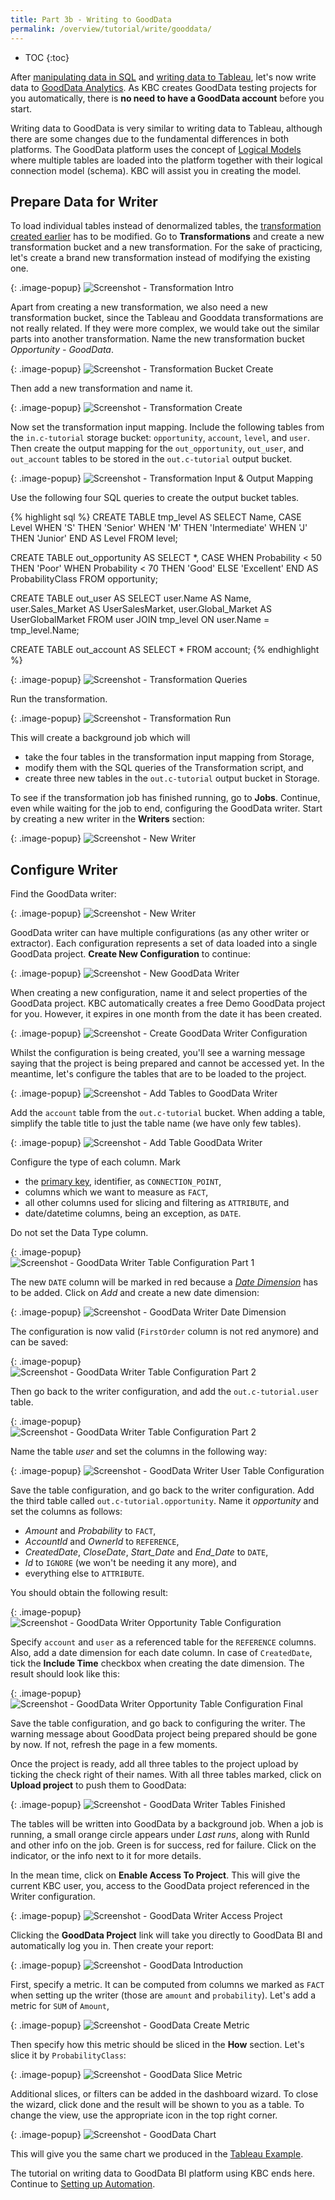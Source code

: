```yaml
---
title: Part 3b - Writing to GoodData
permalink: /overview/tutorial/write/gooddata/
---
```


* TOC
{:toc}

After [manipulating data in SQL](/overview/tutorial/manipulate/) 
and [writing data to Tableau](/overview/tutorial/write/), 
let's now write data to [GoodData Analytics](http://www.gooddata.com/). 
As KBC creates GoodData testing projects for you automatically, 
there is **no need to have a GoodData account** before you start.

Writing data to GoodData is very similar to writing data to Tableau, although 
there are some changes due to the fundamental differences in both platforms.
The GoodData platform uses the concept of 
[Logical Models](https://help.gooddata.com/display/doc/Tutorial+-+Creating+Your+First+Data+Model)
where multiple tables are loaded into the platform together with their logical connection model (schema).
KBC will assist you in creating the model.

## Prepare Data for Writer

To load individual tables instead of denormalized tables, the [transformation created earlier](/overview/tutorial/manipulate/)
has to be modified. Go to **Transformations** and create a new transformation bucket and a new transformation. 
For the sake of practicing, let's create a brand new transformation instead of modifying the existing one.

{: .image-popup}
![Screenshot - Transformation Intro](/overview/tutorial/write/gooddata-transformation-intro.png)

Apart from creating a new transformation, we also need a new transformation bucket, since the
Tableau and Gooddata transformations are not really related. If they were more complex, we would take out the
similar parts into another transformation. Name the new transformation bucket *Opportunity - GoodData*.

{: .image-popup}
![Screenshot - Transformation Bucket Create](/overview/tutorial/write/gooddata-transformation-create-1.png)

Then add a new transformation and name it.

{: .image-popup}
![Screenshot - Transformation Create](/overview/tutorial/write/gooddata-transformation-create-2.png)

Now set the transformation input mapping. Include the following tables from the `in.c-tutorial` storage bucket: 
`opportunity`, `account`, `level`, and `user`. 
Then create the output mapping for the `out_opportunity`, `out_user`, and `out_account` tables 
to be stored in the `out.c-tutorial` output bucket.

{: .image-popup}
![Screenshot - Transformation Input & Output Mapping](/overview/tutorial/write/gooddata-transformation-mapping.png)

Use the following four SQL queries to create the output bucket tables. 

{% highlight sql %}
CREATE TABLE tmp_level AS
    SELECT Name, CASE Level
        WHEN 'S' THEN 'Senior'
        WHEN 'M' THEN 'Intermediate'
        WHEN 'J' THEN 'Junior' END AS Level
    FROM level;

CREATE TABLE out_opportunity AS
    SELECT *, CASE
        WHEN Probability < 50 THEN 'Poor'
        WHEN Probability < 70 THEN 'Good'
        ELSE 'Excellent' END AS ProbabilityClass
    FROM opportunity;

CREATE TABLE out_user AS
    SELECT user.Name AS Name, user.Sales_Market AS UserSalesMarket,
        user.Global_Market AS UserGlobalMarket
    FROM
        user JOIN tmp_level ON user.Name = tmp_level.Name;

CREATE TABLE out_account AS
    SELECT * FROM account;
{% endhighlight %}

{: .image-popup}
![Screenshot - Transformation Queries](/overview/tutorial/write/gooddata-transformation-queries.png)

Run the transformation.

{: .image-popup}
![Screenshot - Transformation Run](/overview/tutorial/write/gooddata-transformation-run.png)

This will create a background job which will 

- take the four tables in the transformation input mapping from Storage,
- modify them with the SQL queries of the Transformation script, and 
- create three new tables in the `out.c-tutorial` output bucket in Storage. 

To see if the transformation job has finished running, go to **Jobs**. Continue, even while waiting for the job to end,
configuring the GoodData writer. Start by creating a new writer in the **Writers** section:

{: .image-popup}
![Screenshot - New Writer](/overview/tutorial/write/gooddata-writer-intro-1.png)

## Configure Writer
Find the GoodData writer:

{: .image-popup}
![Screenshot - New Writer](/overview/tutorial/write/gooddata-writer-intro-2.png)

GoodData writer can have multiple configurations (as any other writer or extractor). Each configuration represents a set
of data loaded into a single GoodData project. **Create New Configuration** to continue:

{: .image-popup}
![Screenshot - New GoodData Writer](/overview/tutorial/write/gooddata-writer-intro-3.png)

When creating a new configuration, name it and select properties of the GoodData project.
KBC automatically creates a free Demo GoodData project for you. However, it expires in one
month from the date it has been created.

{: .image-popup}
![Screenshot - Create GoodData Writer Configuration](/overview/tutorial/write/gooddata-writer-create-config.png)

Whilst the configuration is being created, you'll see a warning message saying that the project is being prepared and
cannot be accessed yet. In the meantime, let's configure the tables that are to be loaded to the project.

{: .image-popup}
![Screenshot - Add Tables to GoodData Writer](/overview/tutorial/write/gooddata-configuration-intro.png)

Add the `account` table from the `out.c-tutorial` bucket. When adding a table,
simplify the table title to just the table name (we have only few tables).

{: .image-popup}
![Screenshot - Add Table GoodData Writer](/overview/tutorial/write/gooddata-writer-add-table.png)

Configure the type of each column. Mark

- the [primary key](https://en.wikipedia.org/wiki/Unique_key), identifier, as `CONNECTION_POINT`,
- columns which we want to measure as `FACT`, 
- all other columns used for slicing and filtering as `ATTRIBUTE`, and
- date/datetime columns, being an exception, as `DATE`. 

Do not set the Data Type column.

{: .image-popup}
![Screenshot - GoodData Writer Table Configuration Part 1](/overview/tutorial/write/gooddata-writer-table-config.png)

The new `DATE` column will be marked in red because a
[*Date Dimension*](https://help.gooddata.com/display/doc/Working+with+Dates) has to be added. 
Click on *Add* and create a new date dimension:

{: .image-popup}
![Screenshot - GoodData Writer Date Dimension](/overview/tutorial/write/gooddata-writer-date-dimension.png)

The configuration is now valid (`FirstOrder` column is not red anymore) and can be saved:

{: .image-popup}
![Screenshot - GoodData Writer Table Configuration Part 2](/overview/tutorial/write/gooddata-writer-table-config-2.png)

Then go back to the writer configuration, and add the `out.c-tutorial.user` table.

{: .image-popup}
![Screenshot - GoodData Writer Table Configuration Part 2](/overview/tutorial/write/gooddata-writer-intro-4.png)

Name the table *user* and set the columns in the following way:

{: .image-popup}
![Screenshot - GoodData Writer User Table Configuration](/overview/tutorial/write/gooddata-writer-table-config-3.png)

Save the table configuration, and go back to the writer configuration. Add the third table called
`out.c-tutorial.opportunity`. Name it *opportunity* and set the columns as follows:

- *Amount* and *Probability* to `FACT`,
- *AccountId* and *OwnerId* to `REFERENCE`,
- *CreatedDate*, *CloseDate*, *Start_Date* and *End_Date* to `DATE`,
- *Id* to `IGNORE` (we won't be needing it any more), and
- everything else to `ATTRIBUTE`.

You should obtain the following result:

{: .image-popup}
![Screenshot - GoodData Writer Opportunity Table Configuration](/overview/tutorial/write/gooddata-writer-table-config-4.png)

Specify `account` and `user` as a referenced table for the `REFERENCE` columns. 
Also, add a date dimension for each date column. In case of `CreatedDate`, tick the **Include Time** checkbox 
when creating the date dimension. The result should look like this:

{: .image-popup}
![Screenshot - GoodData Writer Opportunity Table Configuration Final](/overview/tutorial/write/gooddata-writer-table-config-5.png)

Save the table configuration, and go back to configuring the writer. The warning message about GoodData project
being prepared should be gone by now. If not, refresh the page in a few moments. 

Once the project is ready, add all three tables to the project upload by ticking the check right of their names. 
With all three tables marked, click on **Upload project** to push them to GoodData:

{: .image-popup}
![Screenshot - GoodData Writer Tables Finished](/overview/tutorial/write/gooddata-writer-intro-5.png)

The tables will be written into GoodData by a background job. When a job is running, a small orange circle appears
under *Last runs*, along with RunId and other info on the job. Green is for success, red for failure. 
Click on the indicator, or the info next to it for more details. 

In the mean time, click on **Enable Access To Project**. This will give the current KBC user, you, 
access to the GoodData project referenced in the Writer configuration.

{: .image-popup}
![Screenshot - GoodData Writer Access Project](/overview/tutorial/write/gooddata-writer-intro-6.png)

Clicking the **GoodData Project** link will take you directly to GoodData BI and automatically log you in. 
Then create your report:

{: .image-popup}
![Screenshot - GoodData Introduction](/overview/tutorial/write/gooddata-intro.png)

First, specify a metric. It can be computed from columns we marked as `FACT` 
when setting up the writer (those are `amount` and `probability`). 
Let's add a metric for `SUM` of `Amount`,

{: .image-popup}
![Screenshot - GoodData Create Metric](/overview/tutorial/write/gooddata-dashboard-1.png)

Then specify how this metric should be sliced in the **How** section. Let's slice it by
`ProbabilityClass`:

{: .image-popup}
![Screenshot - GoodData Slice Metric](/overview/tutorial/write/gooddata-dashboard-2.png)

Additional slices, or filters can be added in the dashboard wizard. To close the wizard, click done and the
result will be shown to you as a table. To change the view, use the appropriate icon in the
top right corner.

{: .image-popup}
![Screenshot - GoodData Chart](/overview/tutorial/write/gooddata-dashboard-3.png)

This will give you the same chart we produced in the [Tableau Example](/overview/tutorial/write/).

The tutorial on writing data to GoodData BI platform using KBC ends here. 
Continue to [Setting up Automation](/overview/tutorial/automate/).